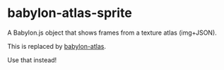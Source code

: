 babylon-atlas-sprite
==========

A Babylon.js object that shows frames from a texture atlas (img+JSON).

This is replaced by [babylon-atlas](https://github.com/andyhall/babylon-atlas). 

Use that instead!
